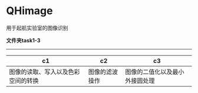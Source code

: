 # QHimage
用于起航实验室的图像识别

**文件夹task1-3**

----

c1 | c2 | c3 
---- | ----- | ------
图像的读取、写入以及色彩空间的转换 | 图像的滤波操作 | 图像的二值化以及最小外接圆处理

